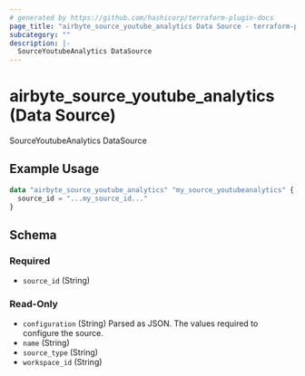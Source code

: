 ```yaml
---
# generated by https://github.com/hashicorp/terraform-plugin-docs
page_title: "airbyte_source_youtube_analytics Data Source - terraform-provider-airbyte"
subcategory: ""
description: |-
  SourceYoutubeAnalytics DataSource
---
```


# airbyte_source_youtube_analytics (Data Source)

SourceYoutubeAnalytics DataSource

## Example Usage

```terraform
data "airbyte_source_youtube_analytics" "my_source_youtubeanalytics" {
  source_id = "...my_source_id..."
}
```

<!-- schema generated by tfplugindocs -->
## Schema

### Required

- `source_id` (String)

### Read-Only

- `configuration` (String) Parsed as JSON.
The values required to configure the source.
- `name` (String)
- `source_type` (String)
- `workspace_id` (String)


